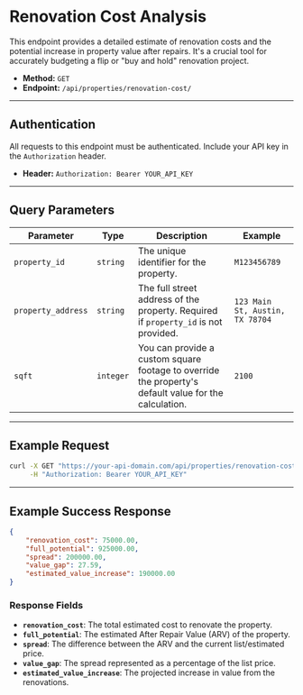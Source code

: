 # Renovation Cost Analysis

This endpoint provides a detailed estimate of renovation costs and the potential increase in property value after repairs. It's a crucial tool for accurately budgeting a flip or "buy and hold" renovation project.

-   **Method:** `GET`
-   **Endpoint:** `/api/properties/renovation-cost/`

---

## Authentication

All requests to this endpoint must be authenticated. Include your API key in the `Authorization` header.

-   **Header:** `Authorization: Bearer YOUR_API_KEY`

---

## Query Parameters

| Parameter          | Type      | Description                                                                                                   | Example                                         |
| ------------------ | --------- | ------------------------------------------------------------------------------------------------------------- | ----------------------------------------------- |
| `property_id`      | `string`  | The unique identifier for the property.                                                                       | `M123456789`                                    |
| `property_address` | `string`  | The full street address of the property. Required if `property_id` is not provided.                           | `123 Main St, Austin, TX 78704`                 |
| `sqft`             | `integer` | You can provide a custom square footage to override the property's default value for the calculation.         | `2100`                                          |

---

## Example Request

```bash
curl -X GET "https://your-api-domain.com/api/properties/renovation-cost/?property_address=123%20Main%20St%2C%20Austin%2C%20TX%2078704" \
     -H "Authorization: Bearer YOUR_API_KEY"
```

---

## Example Success Response

```json
{
    "renovation_cost": 75000.00,
    "full_potential": 925000.00,
    "spread": 200000.00,
    "value_gap": 27.59,
    "estimated_value_increase": 190000.00
}
```

### Response Fields

-   **`renovation_cost`**: The total estimated cost to renovate the property.
-   **`full_potential`**: The estimated After Repair Value (ARV) of the property.
-   **`spread`**: The difference between the ARV and the current list/estimated price.
-   **`value_gap`**: The spread represented as a percentage of the list price.
-   **`estimated_value_increase`**: The projected increase in value from the renovations. 